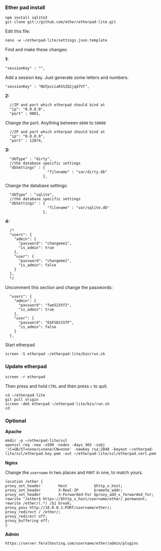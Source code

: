
### Ether pad install

~~~
npm install sqlite3
git clone git://github.com/ether/etherpad-lite.git
~~~

Edit this file:

~~~
nano -w ~/etherpad-lite/settings.json.template
~~~

Find and make these changes:

**1:**

~~~
"sessionKey" : "",
~~~

Add a session key. Just generate some letters and numbers.

~~~
"sessionKey" : "NGTpvziaR5SZQ2jqd7Vf",
~~~

**2:**

~~~
  //IP and port which etherpad should bind at
  "ip": "0.0.0.0",
  "port" : 9001,
~~~

Change the port. Anything between `6000` to `50000`

~~~
  //IP and port which etherpad should bind at
  "ip": "0.0.0.0",
  "port" : 12874,
~~~

**3:**

~~~
  "dbType" : "dirty",
  //the database specific settings
  "dbSettings" : {
                   "filename" : "var/dirty.db"
                 },
~~~

Change the database settings:

~~~
  "dbType" : "sqlite",
  //the database specific settings
  "dbSettings" : {
                   "filename" : "var/sqlite.db"
                 },
~~~

**4:**

~~~
  /*
  "users": {
    "admin": {
      "password": "changeme1",
      "is_admin": true
    },
    "user": {
      "password": "changeme1",
      "is_admin": false
    }
  },
  */
~~~

Uncomment this section and change the passwords:

~~~
  "users": {
    "admin": {
      "password": "fwe5235f3",
      "is_admin": true
    },
    "user": {
      "password": "EGFSD215TF",
      "is_admin": false
    }
  },
~~~

Start etherpad

~~~
screen -S etherpad ~/etherpad-lite/bin/run.sh
~~~

### Update etherpad

~~~
screen -r etherpad
~~~

Then press and hold `CTRL` and then press `c` to quit.

~~~
cd ~/etherpad-lite
git pull origin
screen -dmS etherpad ~/etherpad-lite/bin/run.sh
cd
~~~

### Optional 

**Apache**

~~~
mkdir -p ~/etherpad-lite/ssl
openssl req -new -x509 -nodes -days 365 -subj '/C=GB/ST=none/L=none/CN=none' -newkey rsa:2048 -keyout ~/etherpad-lite/ssl/etherpad.key.pem -out ~/etherpad-lite/ssl/etherpad.cert.pem
~~~

**Nginx**

Change the `username` in two places and `PORT` in one, to match yours.

~~~
location /ether {
proxy_set_header        Host            $http_x_host;
proxy_set_header        X-Real-IP       $remote_addr;
proxy_set_header        X-Forwarded-For $proxy_add_x_forwarded_for;
rewrite ^/ether$ https://$http_x_host/username/ether/ permanent;
rewrite /ether/(.*) /$1 break;
proxy_pass http://10.0.0.1:PORT/username/ether/;
proxy_redirect / /ether/;
proxy_redirect off;
proxy_buffering off;
}
~~~

**Admin**

~~~
https://server.feralhosting.com/username/ether/admin/plugins
~~~
